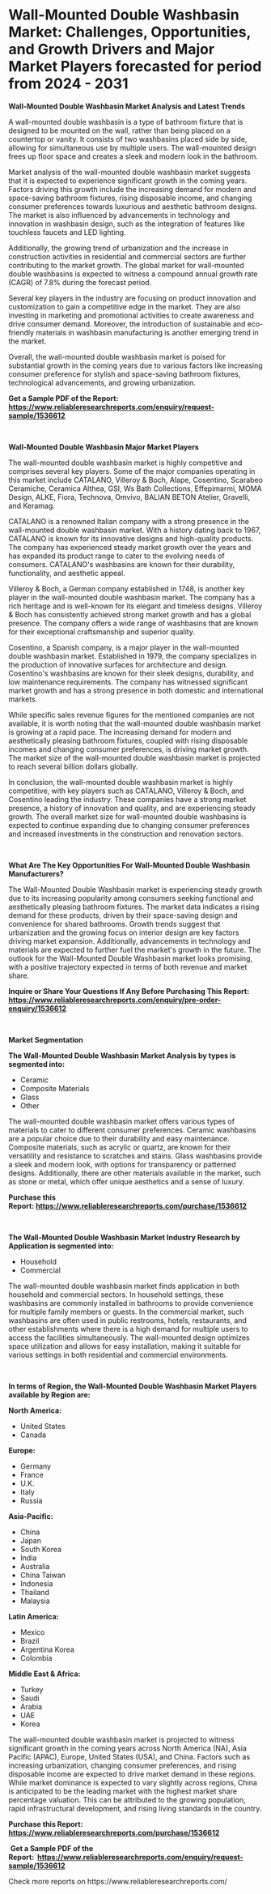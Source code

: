 <p><h1>Wall-Mounted Double Washbasin Market: Challenges, Opportunities, and Growth Drivers and Major Market Players forecasted for period from 2024 - 2031</h1></p><p><strong>Wall-Mounted Double Washbasin Market Analysis and Latest Trends</strong></p>
<p><p>A wall-mounted double washbasin is a type of bathroom fixture that is designed to be mounted on the wall, rather than being placed on a countertop or vanity. It consists of two washbasins placed side by side, allowing for simultaneous use by multiple users. The wall-mounted design frees up floor space and creates a sleek and modern look in the bathroom.</p><p>Market analysis of the wall-mounted double washbasin market suggests that it is expected to experience significant growth in the coming years. Factors driving this growth include the increasing demand for modern and space-saving bathroom fixtures, rising disposable income, and changing consumer preferences towards luxurious and aesthetic bathroom designs. The market is also influenced by advancements in technology and innovation in washbasin design, such as the integration of features like touchless faucets and LED lighting.</p><p>Additionally, the growing trend of urbanization and the increase in construction activities in residential and commercial sectors are further contributing to the market growth. The global market for wall-mounted double washbasins is expected to witness a compound annual growth rate (CAGR) of 7.8% during the forecast period.</p><p>Several key players in the industry are focusing on product innovation and customization to gain a competitive edge in the market. They are also investing in marketing and promotional activities to create awareness and drive consumer demand. Moreover, the introduction of sustainable and eco-friendly materials in washbasin manufacturing is another emerging trend in the market.</p><p>Overall, the wall-mounted double washbasin market is poised for substantial growth in the coming years due to various factors like increasing consumer preference for stylish and space-saving bathroom fixtures, technological advancements, and growing urbanization.</p></p>
<p><strong>Get a Sample PDF of the Report:&nbsp; <a href="https://www.reliableresearchreports.com/enquiry/request-sample/1536612">https://www.reliableresearchreports.com/enquiry/request-sample/1536612</a></strong></p>
<p>&nbsp;</p>
<p><strong>Wall-Mounted Double Washbasin Major Market Players</strong></p>
<p><p>The wall-mounted double washbasin market is highly competitive and comprises several key players. Some of the major companies operating in this market include CATALANO, Villeroy & Boch, Alape, Cosentino, Scarabeo Ceramiche, Ceramica Althea, GSI, Ws Bath Collections, Effepimarmi, MOMA Design, ALKE, Fiora, Technova, Omvivo, BALIAN BETON Atelier, Gravelli, and Keramag.</p><p>CATALANO is a renowned Italian company with a strong presence in the wall-mounted double washbasin market. With a history dating back to 1967, CATALANO is known for its innovative designs and high-quality products. The company has experienced steady market growth over the years and has expanded its product range to cater to the evolving needs of consumers. CATALANO's washbasins are known for their durability, functionality, and aesthetic appeal.</p><p>Villeroy & Boch, a German company established in 1748, is another key player in the wall-mounted double washbasin market. The company has a rich heritage and is well-known for its elegant and timeless designs. Villeroy & Boch has consistently achieved strong market growth and has a global presence. The company offers a wide range of washbasins that are known for their exceptional craftsmanship and superior quality.</p><p>Cosentino, a Spanish company, is a major player in the wall-mounted double washbasin market. Established in 1979, the company specializes in the production of innovative surfaces for architecture and design. Cosentino's washbasins are known for their sleek designs, durability, and low maintenance requirements. The company has witnessed significant market growth and has a strong presence in both domestic and international markets.</p><p>While specific sales revenue figures for the mentioned companies are not available, it is worth noting that the wall-mounted double washbasin market is growing at a rapid pace. The increasing demand for modern and aesthetically pleasing bathroom fixtures, coupled with rising disposable incomes and changing consumer preferences, is driving market growth. The market size of the wall-mounted double washbasin market is projected to reach several billion dollars globally.</p><p>In conclusion, the wall-mounted double washbasin market is highly competitive, with key players such as CATALANO, Villeroy & Boch, and Cosentino leading the industry. These companies have a strong market presence, a history of innovation and quality, and are experiencing steady growth. The overall market size for wall-mounted double washbasins is expected to continue expanding due to changing consumer preferences and increased investments in the construction and renovation sectors.</p></p>
<p>&nbsp;</p>
<p><strong>What Are The Key Opportunities For Wall-Mounted Double Washbasin Manufacturers?</strong></p>
<p><p>The Wall-Mounted Double Washbasin market is experiencing steady growth due to its increasing popularity among consumers seeking functional and aesthetically pleasing bathroom fixtures. The market data indicates a rising demand for these products, driven by their space-saving design and convenience for shared bathrooms. Growth trends suggest that urbanization and the growing focus on interior design are key factors driving market expansion. Additionally, advancements in technology and materials are expected to further fuel the market's growth in the future. The outlook for the Wall-Mounted Double Washbasin market looks promising, with a positive trajectory expected in terms of both revenue and market share.</p></p>
<p><strong>Inquire or Share Your Questions If Any Before Purchasing This Report: <a href="https://www.reliableresearchreports.com/enquiry/pre-order-enquiry/1536612">https://www.reliableresearchreports.com/enquiry/pre-order-enquiry/1536612</a></strong></p>
<p>&nbsp;</p>
<p><strong>Market Segmentation</strong></p>
<p><strong>The Wall-Mounted Double Washbasin Market Analysis by types is segmented into:</strong></p>
<p><ul><li>Ceramic</li><li>Composite Materials</li><li>Glass</li><li>Other</li></ul></p>
<p><p>The wall-mounted double washbasin market offers various types of materials to cater to different consumer preferences. Ceramic washbasins are a popular choice due to their durability and easy maintenance. Composite materials, such as acrylic or quartz, are known for their versatility and resistance to scratches and stains. Glass washbasins provide a sleek and modern look, with options for transparency or patterned designs. Additionally, there are other materials available in the market, such as stone or metal, which offer unique aesthetics and a sense of luxury.</p></p>
<p><strong>Purchase this Report:&nbsp;<a href="https://www.reliableresearchreports.com/purchase/1536612">https://www.reliableresearchreports.com/purchase/1536612</a></strong></p>
<p>&nbsp;</p>
<p><strong>The Wall-Mounted Double Washbasin Market Industry Research by Application is segmented into:</strong></p>
<p><ul><li>Household</li><li>Commercial</li></ul></p>
<p><p>The wall-mounted double washbasin market finds application in both household and commercial sectors. In household settings, these washbasins are commonly installed in bathrooms to provide convenience for multiple family members or guests. In the commercial market, such washbasins are often used in public restrooms, hotels, restaurants, and other establishments where there is a high demand for multiple users to access the facilities simultaneously. The wall-mounted design optimizes space utilization and allows for easy installation, making it suitable for various settings in both residential and commercial environments.</p></p>
<p>&nbsp;</p>
<p><strong>In terms of Region, the Wall-Mounted Double Washbasin Market Players available by Region are:</strong></p>
<p>
    <p> <strong> North America: </strong>
        <ul>
            <li>United States</li>
            <li>Canada</li>
        </ul>
        </p> 
    <p> <strong> Europe: </strong>
        <ul>
            <li>Germany</li>
            <li>France</li>
            <li>U.K.</li>
            <li>Italy</li>
            <li>Russia</li>
        </ul>
        </p> 
    <p> <strong> Asia-Pacific: </strong>
        <ul>
            <li>China</li>
            <li>Japan</li>
            <li>South Korea</li>
            <li>India</li>
            <li>Australia</li>
            <li>China Taiwan</li>
            <li>Indonesia</li>
            <li>Thailand</li>
            <li>Malaysia</li>
        </ul>
        </p> 
    <p> <strong> Latin America: </strong>
        <ul>
            <li>Mexico</li>
            <li>Brazil</li>
            <li>Argentina Korea</li>
            <li>Colombia</li>
        </ul>
        </p> 
    <p> <strong> Middle East & Africa: </strong>
        <ul>
            <li>Turkey</li>
            <li>Saudi</li>
            <li>Arabia</li>
            <li>UAE</li>
            <li>Korea</li>
        </ul>
    </p>
    </p>
<p><p>The wall-mounted double washbasin market is projected to witness significant growth in the coming years across North America (NA), Asia Pacific (APAC), Europe, United States (USA), and China. Factors such as increasing urbanization, changing consumer preferences, and rising disposable income are expected to drive market demand in these regions. While market dominance is expected to vary slightly across regions, China is anticipated to be the leading market with the highest market share percentage valuation. This can be attributed to the growing population, rapid infrastructural development, and rising living standards in the country.</p></p>
<p><strong>Purchase this Report: <a href="https://www.reliableresearchreports.com/purchase/1536612">https://www.reliableresearchreports.com/purchase/1536612</a></strong></p>
<p>&nbsp;<strong>Get a Sample PDF of the Report:&nbsp;&nbsp;<a href="https://www.reliableresearchreports.com/enquiry/request-sample/1536612">https://www.reliableresearchreports.com/enquiry/request-sample/1536612</a></strong></p>
<p><strong></strong></p>
<p>Check more reports on https://www.reliableresearchreports.com/</p>